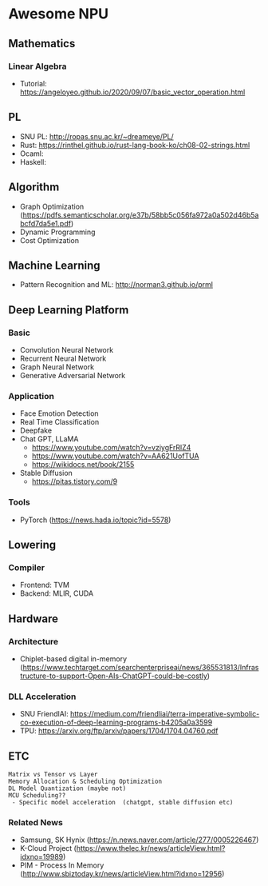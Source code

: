 # Awesome NPU

## Mathematics

### Linear Algebra

 - Tutorial: https://angeloyeo.github.io/2020/09/07/basic_vector_operation.html
 
## PL

 - SNU PL: http://ropas.snu.ac.kr/~dreameye/PL/
 - Rust: https://rinthel.github.io/rust-lang-book-ko/ch08-02-strings.html
 - Ocaml: 
 - Haskell: 

## Algorithm

 - Graph Optimization (https://pdfs.semanticscholar.org/e37b/58bb5c056fa972a0a502d46b5abcfd7da5e1.pdf)
 - Dynamic Programming
 - Cost Optimization
 
## Machine Learning

 - Pattern Recognition and ML: http://norman3.github.io/prml
 
## Deep Learning Platform

### Basic

 - Convolution Neural Network
 - Recurrent Neural Network
 - Graph Neural Network
 - Generative Adversarial Network
 
### Application
 
 - Face Emotion Detection
 - Real Time Classification
 - Deepfake
 - Chat GPT, LLaMA
   - https://www.youtube.com/watch?v=vziygFrRlZ4
   - https://www.youtube.com/watch?v=AA621UofTUA
   - https://wikidocs.net/book/2155
 - Stable Diffusion
   - https://pitas.tistory.com/9
 
### Tools

 - PyTorch (https://news.hada.io/topic?id=5578)
 
## Lowering

### Compiler

 - Frontend: TVM
 - Backend: MLIR, CUDA

## Hardware

### Architecture

 - Chiplet-based digital in-memory (https://www.techtarget.com/searchenterpriseai/news/365531813/Infrastructure-to-support-Open-AIs-ChatGPT-could-be-costly)

### DLL Acceleration

 - SNU FriendlAI: https://medium.com/friendliai/terra-imperative-symbolic-co-execution-of-deep-learning-programs-b4205a0a3599
 - TPU: https://arxiv.org/ftp/arxiv/papers/1704/1704.04760.pdf
 
## ETC

```
Matrix vs Tensor vs Layer
Memory Allocation & Scheduling Optimization
DL Model Quantization (maybe not)
MCU Scheduling??
 - Specific model acceleration  (chatgpt, stable diffusion etc)
```

### Related News

 - Samsung, SK Hynix (https://n.news.naver.com/article/277/0005226467)
 - K-Cloud Project (https://www.thelec.kr/news/articleView.html?idxno=19989)
 - PIM - Process In Memory (http://www.sbiztoday.kr/news/articleView.html?idxno=12956)
 
